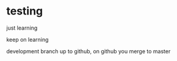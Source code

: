 # testing
just learning


keep on learning

development branch up to github, on github you merge to master